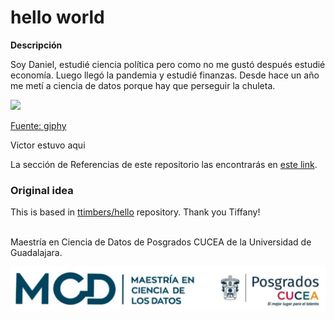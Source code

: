 # hello world

**Descripción**

Soy Daniel, estudié ciencia política pero como no me gustó después estudié economía. Luego llegó la pandemia y estudié finanzas. Desde hace un año me metí a ciencia de datos porque hay que perseguir la chuleta.

![](https://media.giphy.com/media/XKYjR0Hsjh5cs/giphy.gif)

[Fuente: giphy](https://media.giphy.com/media/XKYjR0Hsjh5cs/giphy.gif)

Victor estuvo aqui

La sección de Referencias de este repositorio las encontrarás en [este link](https://github.com/disita/hello/blob/main/docs/referencias.md).

### Original idea
This is based in [ttimbers/hello](https://github.com/ttimbers/hello) repository. Thank you Tiffany!

<br>
Maestría en Ciencia de Datos de Posgrados CUCEA de la Universidad de Guadalajara.  

![](https://raw.githubusercontent.com/vcuspinera/UDG_MCD_Project_Dev_I/main/actividades/img/MCD_logo.png)
